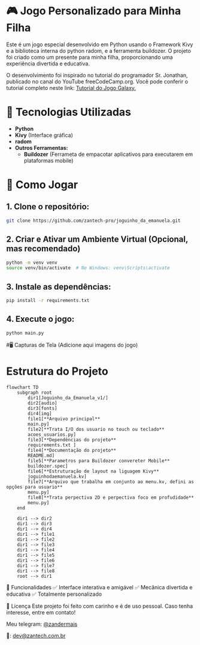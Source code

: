 # :video_game: Jogo Personalizado para Minha Filha
Este é um jogo especial desenvolvido em Python usando o Framework Kivy e a biblioteca interna do python radom, e a ferramenta buildozer. 
O projeto foi criado como um presente para minha filha, proporcionando uma experiência divertida e educativa.

O desenvolvimento foi inspirado no tutorial do programador Sr. Jonathan, publicado no canal do YouTube freeCodeCamp.org. 
Você pode conferir o tutorial completo neste link: [Tutorial do Jogo Galaxy.](https://www.youtube.com/watch?v=l8Imtec4ReQ&list=PLIfnysyBPjWyDvEihlxPeNsTGhbp1NrzR&index=4)


# 🚀 Tecnologias Utilizadas
- **Python**
- **Kivy** (Interface gráfica)
- **radom**
- **Outros Ferramentas:**
  - **Buildozer** (Ferrameta de empacotar aplicativos para executarem em plataformas mobile)
 
# 🎲 Como Jogar
## 1. Clone o repositório:
```bash
git clone https://github.com/zantech-pro/joguinho_da_emanuela.git
```
## 2. Criar e Ativar um Ambiente Virtual (Opcional, mas recomendado)
```bash
python -m venv venv
source venv/bin/activate  # No Windows: venv\Scripts\activate
```
## 3. Instale as dependências:
```bash
pip install -r requirements.txt
```
## 4. Execute o jogo:
```bash
python main.py
```
#🖥️ Capturas de Tela
(Adicione aqui imagens do jogo)

# Estrutura do Projeto
```mermaid
flowchart TD
    subgraph root
        dir1[Joguinho_da_Emanuela_v1/]
        dir2[audio]
        dir3[fonts]
        dir4[img]
        file1[**Arquivo principal**
        main.py]
        file2[**Trata I/O dos usuario no touch ou teclado**
        acoes_usuarios.py]
        file3[**Dependências do projeto**
        requirements.txt ]
        file4[**Documentação do projeto**
        README.md]
        file5[**Parametros para Buildozer convereter Mobile**
        buildozer.spec]
        file6[**Estruturação de layout na liguagem Kivy**
        joguinhodaemanuela.kv]
        file7[**Arquivo que trabalha em conjunto ao menu.kv, defini as opções para usuario**
        menu.py]
        file8[**Trata perpectiva 2D e perpectiva foco em profudidade**
        menu.py]
    end
    
    dir1 --> dir2
    dir1 --> dir3
    dir1 --> dir4
    dir1 --> file1
    dir1 --> file2
    dir1 --> file3
    dir1 --> file4
    dir1 --> file5
    dir1 --> file6
    dir1 --> file7
    dir1 --> file8
    root --> dir1
```
📌 Funcionalidades
✅ Interface interativa e amigável
✅ Mecânica divertida e educativa
✅ Totalmente personalizado

📜 Licença
Este projeto foi feito com carinho e é de uso pessoal. Caso tenha interesse, entre em contato!

Meu telegram: [@zandermais](https://t.me/zandermais)

📧: dev@zantech.com.br


